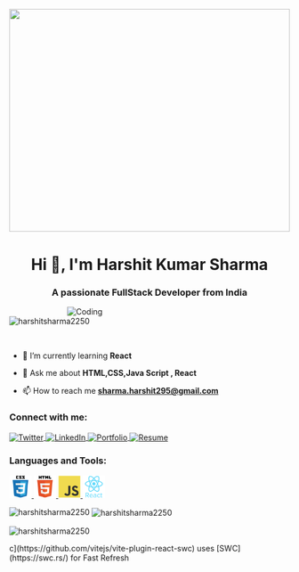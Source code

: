 <p align="center">
  <img src="https://camo.githubusercontent.com/5b1d292467a7b41f288e50d450674ef3cfb99862405c58b6d440957ae3519c22/68747470733a2f2f666972656261736573746f726167652e676f6f676c65617069732e636f6d2f76302f622f666c6578692d636f64696e672e61707073706f742e636f6d2f6f2f64656d706769372d35323066386435662d363364342d343435332d383832322d6462633134396165323766382e6769663f616c743d6d6564696126746f6b656e3d39316330633762322d393363332d343032392d623031312d316138373033633537333064" width="100%" height="400px">
</p>



<h1 align="center">Hi 👋, I'm Harshit Kumar Sharma</h1>
<h3 align="center">A passionate FullStack Developer from India</h3>
<img align="right" alt="Coding" width="400" src="https://cdn.dribbble.com/users/1162077/screenshots/3848914/programmer.gif">

<p align="left"> <img src="https://komarev.com/ghpvc/?username=harshitsharma2250&label=Profile%20views&color=0e75b6&style=flat" alt="harshitsharma2250" /> </p>

<p align="left"> <a href="https://twitter.com/" target="blank"><img src="https://img.shields.io/twitter/follow/?logo=twitter&style=for-the-badge" alt="" /></a> </p>

- 🌱 I’m currently learning **React**

- 💬 Ask me about **HTML,CSS,Java Script , React**

- 📫 How to reach me **sharma.harshit295@gmail.com**
</hr>
<h3 align="left">Connect with me:</h3>


<p align="left">
  <a href="https://twitter.com/sharmaharshit26" target="_blank">
    <img align="center" src="https://raw.githubusercontent.com/rahuldkjain/github-profile-readme-generator/master/src/images/icons/Social/twitter.svg" alt="Twitter" height="30" width="40" />
  </a>
  <a href="https://www.linkedin.com/in/harshit-sharma-552038236/" target="_blank">
    <img align="center" src="https://raw.githubusercontent.com/rahuldkjain/github-profile-readme-generator/master/src/images/icons/Social/linked-in-alt.svg" alt="LinkedIn" height="30" width="40" />
  </a>

  <a href="https://harshitsharma2250.github.io/Portfolio_Harshit/" target="_blank">
    <img align="center" src="https://as1.ftcdn.net/v2/jpg/02/06/97/26/1000_F_206972633_vMR6ssJsqtCTfktgFe68L0H5exFJLWL7.jpg" alt="Portfolio" height="40" width="40"/>
  </a>

  <a href="[https://drive.google.com/file/d/1Ux2spd9K0RDzjszTeZH7qbMnSoaWVAtp/view?usp=drive_link](https://drive.google.com/file/d/1NN4wwVguAA8qCTucNINS0cP8b__7iQ5O/view?usp=drive_link)" target="_blank">
    <img align="center" src="https://cdn3.vectorstock.com/i/1000x1000/12/07/resume-icon-vector-22391207.jpg" alt="Resume" height="30" width="40"/>
  </a>
</p>


<h3 align="left">Languages and Tools:</h3>
<p align="left"> <a href="https://www.w3schools.com/css/" target="_blank" rel="noreferrer"> <img src="https://raw.githubusercontent.com/devicons/devicon/master/icons/css3/css3-original-wordmark.svg" alt="css3" width="40" height="40"/> </a> <a href="https://www.w3.org/html/" target="_blank" rel="noreferrer"> <img src="https://raw.githubusercontent.com/devicons/devicon/master/icons/html5/html5-original-wordmark.svg" alt="html5" width="40" height="40"/> </a> <a href="https://developer.mozilla.org/en-US/docs/Web/JavaScript" target="_blank" rel="noreferrer"> <img src="https://raw.githubusercontent.com/devicons/devicon/master/icons/javascript/javascript-original.svg" alt="javascript" width="40" height="40"/> </a> <a href="https://reactjs.org/" target="_blank" rel="noreferrer"> <img src="https://raw.githubusercontent.com/devicons/devicon/master/icons/react/react-original-wordmark.svg" alt="react" width="40" height="40"/> </a> </p>




<p><img align="left" src="https://github-readme-stats.vercel.app/api/top-langs?username=harshitsharma2250&show_icons=true&locale=en&layout=compact" alt="harshitsharma2250" /></p>

<p>&nbsp;<img align="center" src="https://github-readme-stats.vercel.app/api?username=harshitsharma2250&show_icons=true&locale=en" alt="harshitsharma2250" /></p>

<p><img align="center" src="https://github-readme-streak-stats.herokuapp.com/?user=harshitsharma2250&" alt="harshitsharma2250" /></p>
c](https://github.com/vitejs/vite-plugin-react-swc) uses [SWC](https://swc.rs/) for Fast Refresh

